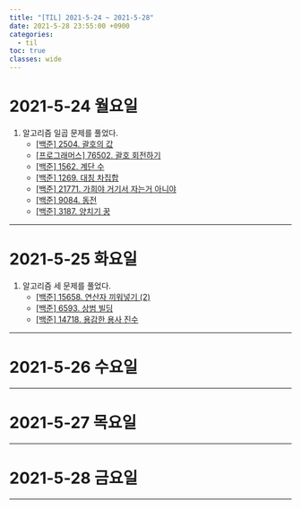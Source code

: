 ```yaml
---
title: "[TIL] 2021-5-24 ~ 2021-5-28"
date: 2021-5-28 23:55:00 +0900
categories:
  - til
toc: true
classes: wide
---
```


# 2021-5-24 월요일

1. 알고리즘 일곱 문제를 풀었다.
   - [[백준] 2504. 괄호의 값](https://ddb8036631.github.io/boj/2504_괄호의-값)
   - [[프로그래머스] 76502. 괄호 회전하기](https://ddb8036631.github.io/programmers/76502_괄호-회전하기)
   - [[백준] 1562. 계단 수](https://ddb8036631.github.io/boj/1562_계단-수)
   - [[백준] 1269. 대칭 차집합](https://ddb8036631.github.io/boj/1269_대칭-차집합)
   - [[백준] 21771. 가희야 거기서 자는거 아니야](https://ddb8036631.github.io/boj/21771_가희야-거기서-자는거-아니야)
   - [[백준] 9084. 동전](https://ddb8036631.github.io/boj/9084_동전)
   - [[백준] 3187. 양치기 꿍](https://ddb8036631.github.io/boj/3187_양치기-꿍)

---

# 2021-5-25 화요일

1. 알고리즘 세 문제를 풀었다.
   - [[백준] 15658. 연산자 끼워넣기 (2)](https://ddb8036631.github.io/boj/15658_연산자-끼워넣기-(2))
   - [[백준] 6593. 상범 빌딩](https://ddb8036631.github.io/boj/6593_상범-빌딩)
   - [[백준] 14718. 용감한 용사 진수](https://ddb8036631.github.io/boj/14718_용감한-용사-진수)

---

# 2021-5-26 수요일

---

# 2021-5-27 목요일

---

# 2021-5-28 금요일

---
